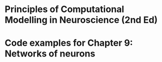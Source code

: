 # Principles of Computational Modelling in Neuroscience (2nd Ed)

# Code examples for Chapter 9: Networks of neurons
